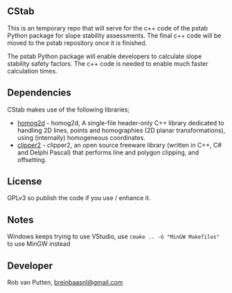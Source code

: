 ## CStab

This is an temporary repo that will serve for the c++ code of the pstab Python package for slope stability assessments. 
The final c++ code will be moved to the pstab repository once it is finished.

The pstab Python package will enable developers to calculate slope stability safety factors. The c++ code is needed
to enable much faster calculation times. 

## Dependencies

CStab makes use of the following libraries;

* [homog2d](https://github.com/skramm/homog2d) - homog2d, A single-file header-only C++ library dedicated to handling 2D lines, points and homographies (2D planar transformations), using (internally) homogeneous coordinates.
* [clipper2](http://www.angusj.com/clipper2/Docs/Overview.htm) - clipper2, an open source freeware library (written in C++, C# and Delphi Pascal) that performs line and polygon clipping, and offsetting.

## License

GPLv3 so publish the code if you use / enhance it.

## Notes

Windows keeps trying to use VStudio, use ```cmake .. -G "MinGW Makefiles"``` to use MinGW instead

## Developer

Rob van Putten, breinbaasnl@gmail.com 